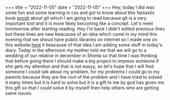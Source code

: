 +++
title = "2022-11-05"
date = "2022-11-05"
+++
Hey, today I did was some fun and some learning in css and got to know about this fantastic book <a href="https://github.com/progit/progit2">progit</a> about git which I am going to read because git is a very important tool and it is more likely becoming like a concept. Let's meet tommorrow after starting reading.
Hey I'm back I didn't edited previous lines but these lines are new beacause of an idea which came in my mind this evening that we shoud have public libraries on internet so I made one on this website <a href="/library">here</a> it beacause of that idea I am adding some stuff in today's diary. Today in the afternoon my mother told me that we will go to a wedding of our relative in december in Shimla so that time I was thinking that before going there I should make a big project to impress someone if she gets my attention and that is not easyy, so let's hope that I will find someone I could talk about my problem, for my problems I could go to my parents because they are the root of the problem and I have tried to solved it many times but it is hard to solve but it is a gift to me by god has given me this gift so that I could solve it by myself then help others who are getting same issues.

